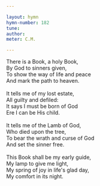 ```yaml
---

layout: hymn
hymn-number: 182
tune: 
author: 
meter: C.M.

---
```

There is a Book, a holy Book,<br>By God to sinners given,<br>To show the way of life and peace<br>And mark the path to heaven.<br><br>It tells me of my lost estate,<br>All guilty and defiled:<br>It says I must be born of God<br>Ere I can be His child.<br><br>It tells me of the Lamb of God,<br>Who died upon the tree,<br>To bear the wrath and curse of God<br>And set the sinner free.<br><br>This Book shall be my early guide,<br>My lamp to give me light,<br>My spring of joy in life's glad day,<br>My comfort in its night.<br><br><br>
